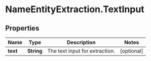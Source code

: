 # NameEntityExtraction.TextInput

## Properties
Name | Type | Description | Notes
------------ | ------------- | ------------- | -------------
**text** | **String** | The text input for extraction. | [optional] 


